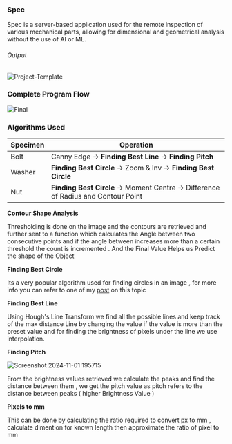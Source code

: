 ### Spec

Spec is a server-based application used for the remote inspection of various mechanical parts, allowing for dimensional and geometrical analysis without the use of AI or ML.

###### Output 

![Project-Template](https://github.com/user-attachments/assets/bdbcb3fe-c95d-483f-b435-e8d830229d61)

### Complete Program Flow

![Final](https://github.com/user-attachments/assets/823fe14f-f279-4a7f-85d4-67880b0e551d)

### Algorithms Used 

|  Specimen | Operation  |
| ------------ | ------------ |
|  Bolt |   Canny Edge -> **Finding Best Line** -> **Finding Pitch** |
|   Washer |   **Finding Best Circle** -> Zoom & Inv -> **Finding Best Circle** | 
|   Nut |  **Finding Best Circle** -> Moment Centre -> Difference of Radius and Contour Point |

**Contour Shape Analysis**

Thresholding is done on the image and the contours are retrieved and further sent to a function which calculates the Angle between two consecutive points and if the angle between increases more than a certain threshold the  count is incremented . And the Final Value Helps us Predict the shape of the Object


**Finding Best Circle**

Its a very popular algorithm used for finding circles in an image , for more info you can refer to one of my [post](https://www.linkedin.com/posts/sadx2k5_houghs-circle-transform-activity-7230532969671577600-5Jy0) on this topic

**Finding Best Line**

Using Hough's Line Transform we find all the possible lines and keep track of the max distance Line by changing the value if the value is more than the preset value and for finding the brightness of pixels under the line we use interpolation. 

**Finding Pitch**

![Screenshot 2024-11-01 195715](https://github.com/user-attachments/assets/0ac968d8-a8d0-4f19-b34f-84d68fcdec5d)

From the brightness values retrieved we calculate the peaks and find the distance between them , we get the pitch value as pitch refers to the distance between peaks ( higher Brightness Value )

**Pixels to mm**

This can be done by calculating the ratio required to convert px to mm , calculate dimention for known  length then approximate the ratio of pixel to mm
